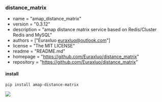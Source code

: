 ### distance_matrix 
- name = "amap_distance_matrix"
- version = "0.3.12"
- description = "amap distance matrix service based on Redis/Cluster Redis and MySQL"
- authors = ["Euraxluo <euraxluo@outlook.com>"]
- license = "The MIT LICENSE"
- readme = "README.md"
- homepage = "https://github.com/Euraxluo/distance_matrix"
- repository = "https://github.com/Euraxluo/distance_matrix"

#### install
`pip install amap-distance-matrix`

![](https://gitee.com/Euraxluo/images/raw/master/pycharm/MIK-RHfzjB.png)
